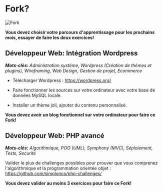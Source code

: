 # Fork?

![Fork](http://all4desktop.com/data_images/original/4244680-fork.jpg)

**Vous devez choisir votre parcours d'apprentissage pour les prochains mois, essayer de faire les deux exercices!**

## Développeur Web: Intégration Wordpress

_**Mots-clés:** Administration système, Wordpress (Création de thèmes et plugins), Wireframing, Web Design, Gestion de projet, Ecommerce_

* Télécharger Wordpress :
https://wordpress.org/

* Faire fonctionner les sources sur votre ordinateur avec votre base de données MySQL locale.

* Installer un thème joli, ajouter du contenu personnalisé.

<!--* Activer le plugin JetPack
https://jetpack.com/
et le connecter avec l'application Wordpress
https://developer.wordpress.com/calypso/-->

**Vous devez avoir un blog fonctionnel sur votre ordinateur pour faire ce Fork!**

## Développeur Web: PHP avancé

_**Mots-clés:** Algorithmique, POO (UML), Symphony (MVC), Séploiement, Tests, Securité_

Valider le plus de challenges possibles pour prouver que vous comprenez l'algorithmique et la programmation orientée objet :
https://github.com/simplonco/php-challenges/

**Vous devez valider au moins 3 exercices pour faire ce Fork!**
